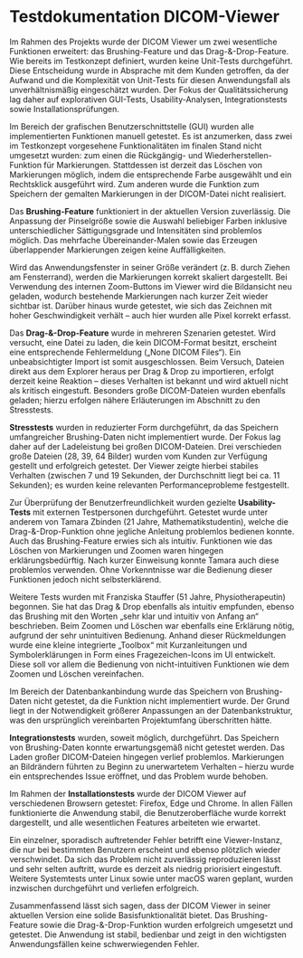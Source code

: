 # Testdokumentation DICOM-Viewer

Im Rahmen des Projekts wurde der DICOM Viewer um zwei wesentliche Funktionen erweitert: das Brushing-Feature und das Drag-&-Drop-Feature. Wie bereits im Testkonzept definiert, wurden keine Unit-Tests durchgeführt. Diese Entscheidung wurde in Absprache mit dem Kunden getroffen, da der Aufwand und die Komplexität von Unit-Tests für diesen Anwendungsfall als unverhältnismäßig eingeschätzt wurden. Der Fokus der Qualitätssicherung lag daher auf explorativen GUI-Tests, Usability-Analysen, Integrationstests sowie Installationsprüfungen.

Im Bereich der grafischen Benutzerschnittstelle (GUI) wurden alle implementierten Funktionen manuell getestet. Es ist anzumerken, dass zwei im Testkonzept vorgesehene Funktionalitäten im finalen Stand nicht umgesetzt wurden: zum einen die Rückgängig- und Wiederherstellen-Funktion für Markierungen. Stattdessen ist derzeit das Löschen von Markierungen möglich, indem die entsprechende Farbe ausgewählt und ein Rechtsklick ausgeführt wird. Zum anderen wurde die Funktion zum Speichern der gemalten Markierungen in der DICOM-Datei nicht realisiert.

Das **Brushing-Feature** funktioniert in der aktuellen Version zuverlässig. Die Anpassung der Pinselgröße sowie die Auswahl beliebiger Farben inklusive unterschiedlicher Sättigungsgrade und Intensitäten sind problemlos möglich. Das mehrfache Übereinander-Malen sowie das Erzeugen überlappender Markierungen zeigen keine Auffälligkeiten.

Wird das Anwendungsfenster in seiner Größe verändert (z. B. durch Ziehen am Fensterrand), werden die Markierungen korrekt skaliert dargestellt. Bei Verwendung des internen Zoom-Buttons im Viewer wird die Bildansicht neu geladen, wodurch bestehende Markierungen nach kurzer Zeit wieder sichtbar ist. Darüber hinaus wurde getestet, wie sich das Zeichnen mit hoher Geschwindigkeit verhält – auch hier wurden alle Pixel korrekt erfasst. 

Das **Drag-&-Drop-Feature** wurde in mehreren Szenarien getestet. Wird versucht, eine Datei zu laden, die kein DICOM-Format besitzt, erscheint eine entsprechende Fehlermeldung („None DICOM Files“). Ein unbeabsichtigter Import ist somit ausgeschlossen. Beim Versuch, Dateien direkt aus dem Explorer heraus per Drag & Drop zu importieren, erfolgt derzeit keine Reaktion – dieses Verhalten ist bekannt und wird aktuell nicht als kritisch eingestuft. Besonders große DICOM-Dateien wurden ebenfalls geladen; hierzu erfolgen nähere Erläuterungen im Abschnitt zu den Stresstests.

**Stresstests** wurden in reduzierter Form durchgeführt, da das Speichern umfangreicher Brushing-Daten nicht implementiert wurde. Der Fokus lag daher auf der Ladeleistung bei großen DICOM-Dateien. Drei verschieden große Dateien (28, 39, 64 Bilder) wurden vom Kunden zur Verfügung gestellt und erfolgreich getestet. Der Viewer zeigte hierbei stabiles Verhalten (zwischen 7 und 19 Sekunden, der Durchschnitt liegt bei ca. 11 Sekunden); es wurden keine relevanten Performanceprobleme festgestellt.

Zur Überprüfung der Benutzerfreundlichkeit wurden gezielte **Usability-Tests** mit externen Testpersonen durchgeführt. Getestet wurde unter anderem von Tamara Zbinden (21 Jahre, Mathematikstudentin), welche die Drag-&-Drop-Funktion ohne jegliche Anleitung problemlos bedienen konnte. Auch das Brushing-Feature erwies sich als intuitiv. Funktionen wie das Löschen von Markierungen und Zoomen waren hingegen erklärungsbedürftig. Nach kurzer Einweisung konnte Tamara auch diese problemlos verwenden. Ohne Vorkenntnisse war die Bedienung dieser Funktionen jedoch nicht selbsterklärend.

Weitere Tests wurden mit Franziska Stauffer (51 Jahre, Physiotherapeutin) begonnen. Sie hat das Drag & Drop ebenfalls als intuitiv empfunden, ebenso das Brushing mit den Worten „sehr klar und intuitiv von Anfang an“ beschrieben. Beim Zoomen und Löschen war ebenfalls eine Erklärung nötig, aufgrund der sehr unintuitiven Bedienung. Anhand dieser Rückmeldungen wurde eine kleine integrierte „Toolbox“ mit Kurzanleitungen und Symbolerklärungen in Form eines Fragezeichen-Icons im UI entwickelt. Diese soll vor allem die Bedienung von nicht-intuitiven Funktionen wie dem Zoomen und Löschen vereinfachen.

Im Bereich der Datenbankanbindung wurde das Speichern von Brushing-Daten nicht getestet, da die Funktion nicht implementiert wurde. Der Grund liegt in der Notwendigkeit größerer Anpassungen an der Datenbankstruktur, was den ursprünglich vereinbarten Projektumfang überschritten hätte.

**Integrationstests** wurden, soweit möglich, durchgeführt. Das Speichern von Brushing-Daten konnte erwartungsgemäß nicht getestet werden. Das Laden großer DICOM-Dateien hingegen verlief problemlos. Markierungen an Bildrändern führten zu Beginn zu unerwartetem Verhalten – hierzu wurde ein entsprechendes Issue eröffnet, und das Problem wurde behoben.

Im Rahmen der **Installationstests** wurde der DICOM Viewer auf verschiedenen Browsern getestet: Firefox, Edge und Chrome. In allen Fällen funktionierte die Anwendung stabil, die Benutzeroberfläche wurde korrekt dargestellt, und alle wesentlichen Features arbeiteten wie erwartet.

Ein einzelner, sporadisch auftretender Fehler betrifft eine Viewer-Instanz, die nur bei bestimmten Benutzern erscheint und ebenso plötzlich wieder verschwindet. Da sich das Problem nicht zuverlässig reproduzieren lässt und sehr selten auftritt, wurde es derzeit als niedrig priorisiert eingestuft.
Weitere Systemtests unter Linux sowie unter macOS waren geplant, wurden inzwischen durchgeführt und verliefen erfolgreich.

Zusammenfassend lässt sich sagen, dass der DICOM Viewer in seiner aktuellen Version eine solide Basisfunktionalität bietet. Das Brushing-Feature sowie die Drag-&-Drop-Funktion wurden erfolgreich umgesetzt und getestet. Die Anwendung ist stabil, bedienbar und zeigt in den wichtigsten Anwendungsfällen keine schwerwiegenden Fehler.

